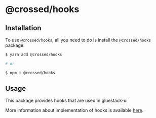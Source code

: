 # @crossed/hooks

## Installation

To use `@crossed/hooks`, all you need to do is install the
`@crossed/hooks` package:

```sh
$ yarn add @crossed/hooks

# or

$ npm i @crossed/hooks
```

## Usage

This package provides hooks that are used in gluestack-ui

More information about implementation of hooks is available
[here](https://github.com/gluestack/gluestack-ui/blob/development/packages/hooks/src/index.ts).
